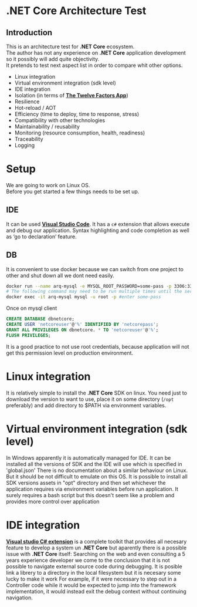 # .NET Core Architecture Test

## Introduction
This is an architecture test for **.NET Core** ecosystem.    
The author has not any experience on **.NET Core** application development so it possibly will add quite objectivity.    
It pretends to test next aspect list in order to compare whit other options.    

- Linux integration
- Virtual environment integration (sdk level)
- IDE integration
- Isolation (in terms of [**The Twelve Factors App**](https://12factor.net/))
- Resilience
- Hot-reload / AOT
- Efficiency (time to deploy, time to response, stress)
- Compatibility with other technologies
- Maintainability / reusability 
- Monitoring (resource consumption, health, readiness)
- Traceability
- Logging

# Setup
We are going to work on Linux OS.    
Before you get started a few things needs to be set up.    

## IDE
It can be used [**Visual Studio Code**](https://code.visualstudio.com/). It has a `c#` extension that allows execute and debug our application. Syntax highlighting and code completion as well as ‘go to declaration’ feature.    

## DB
It is convenient to use docker because we can switch from one project to other and shut down all we dont need easily.    
``` sh
docker run --name arq-mysql -e MYSQL_ROOT_PASSWORD=some-pass -p 3306:3306 -d mysql
# The following command may need to be run multiple times until the server is fully available
docker exec -it arq-mysql mysql -u root -p #enter some-pass
```

Once on mysql client
``` sql
CREATE DATABASE dbnetcore;
CREATE USER 'netcoreuser'@'%' IDENTIFIED BY 'netcorepass';
GRANT ALL PRIVILEGES ON dbnetcore. * TO 'netcoreuser'@'%';
FLUSH PRIVILEGES;
```
It is a good practice to not use root credentials, because application will not get this permission level on production environment.   

# Linux integration
It is relatively simple to install the **.NET Core** SDK on linux. You need just to download the version to want to use, place it on some directory (`/opt` preferably) and add directory to $PATH via environment variables.

# Virtual environment integration (sdk level)
In Windows apparently it is automatically managed for IDE. It can be installed all the versions of SDK and the IDE will use which is specified in 'global.json'
There is no documentation about a similar behaviour on Linux. But it should be not difficult to emulate on this OS. It is possible to install all SDK versions assets in "opt" directory and then set whichever the application requires via environment variables before run application. It surely requires a bash script but this doesn't seem like a problem and provides more control over application

# IDE integration
[**Visual studio C# extension**](https://code.visualstudio.com/docs/languages/csharp#_installing-c35-support) is a complete toolkit that provides all necesary feature to develop a system un **.NET Core** but aparently there is a possible issue with **.NET Core** itself: 
Searching on the web and even consulting a 5 years experience developer we come to the conclusion that it is not possible to navigate external source code during debugging. It is posible link a librery to a directory in the local filesystem but it is necesary some lucky to make it work
For example, if it were necessary to step out in a Controller code while it would be expected to jump into the framework implementation, it would instead exit the debug context without continuing navigation. 

